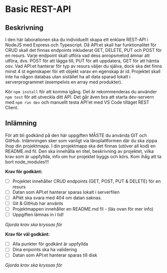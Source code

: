 # Basic REST-API

## Beskrivning

I den här laborationen ska du individuellt skapa ett enklare REST-API i NodeJS med Express och Typescript. Då API:et skall har funktionalitet för CRUD skall det finnas endpoints inkluderat GET, DELETE, PUT och POST för en resurs. Varje endpoint skall utföra vad dess anropsmetod ämnar att utföra, dvs. POST för att lägga till, PUT för att uppdatera, GET för att hämta osv. Vad API:et hanterar för typ av resurs väljer du själva, dock ska det finns minst 4 st egenskaper för ett objekt varav en egenskap är id. Projektet skall inte ha någon databas utan sistället ha all data sparad lokalt i serverprogrammet (exempelvis en array med produkter).

Kör `npm install` för att komma igång. Det är rekommenderas du använder `npm test` för att utveckla ditt API. Det går även bra att starta dev-servern med `npm run dev` och manuellt testa API'et med VS Code tilläget REST Client.

## Inlämning

För att bli godkänd på den här uppgiften MÅSTE du använda GIT och GitHub. Inlämningen sker som vanligt via läroplattformen där du ska zippa ihop din projektmapp. I din projektmapp ska det finnas (utöver all kod) en README.md fil. Den ska innehålla en titel, beskrivning av projektet, vilka krav som är uppfyllda, info om hur projektet byggs och körs. Kom ihåg att ta bort node_modules!!!

**Krav för godkänt:**

- [ ] Projektet innehåller CRUD endpoints (GET, POST, PUT & DELETE) för en resurs
- [ ] Datan som API:et hanterar sparas lokalt i serverfilen
- [ ] APIét ska svara med 404 om datan saknas.
- [ ] Git & GitHub har använts
- [ ] Projektmappen innehåller en README.md fil - (läs ovan för mer info)
- [ ] Uppgiften lämnas in i tid!

_Gjorda krav ska kryssas för_

**Krav för väl godkänt:**

- [ ] Alla punkter för godkänt är uppfyllda
- [ ] Dina enpoints ska ha validering
- [ ] Datan som API:et hanterar sparas till disk

_Gjorda krav ska kryssas för_
